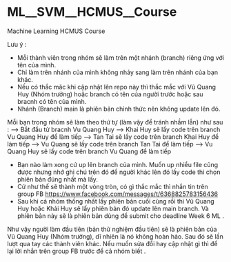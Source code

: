# ML__SVM__HCMUS__Course
Machine Learning HCMUS Course 

Lưu ý :
- Mỗi thành viên trong nhóm sẽ làm trên một nhánh (branch) riêng ứng với tên của mình.
- Chỉ làm trên nhánh của mình không nhảy sang làm trên nhánh của bạn khác.
- Nếu có thắc măc khi cập nhật lên repo này thì thắc mắc với Vũ Quang Huy (Nhóm trưởng) hoặc branch có tên của người trước hoặc sau bracnh có tên của mình.
- Nhánh (Branch) main là phiên bản chỉnh thức nên không update lên đó. 

Mỗi bạn trong nhóm sẽ làm theo thứ tự (làm vậy để tránh nhầm lẫn) như sau :
--> Bắt đầu từ bracnh Vu Quang Huy
--> Khai Huy sẽ lấy code trên branch Vu Quang Huy để làm tiếp
--> Tan Tai sẽ lấy code trên branch Khai Huy để làm tiếp
--> Vu Quang sẽ lấy code trên branch Tan Tai để làm tiếp 
--> Vu Quang Huy sẽ lấy code trên branch Vu Quang để làm tiếp

- Bạn nào làm xong cứ up lên branch của mình. Muốn up nhiều file cũng được nhưng nhớ ghi chú trên đó để người khác lên đó lấy code thì chọn phiên bản đúng nhất mà lấy.
- Cứ như thế sẽ thành một vòng tròn, có gì thắc mắc thì nhắn tin trên group FB https://www.facebook.com/messages/t/6368825783156436
- Sau khi cả nhóm thống nhất lấy phiên bản cuối cùng rồi thì Vũ Quang Huy hoặc Khải Huy sẽ lấy phiên bản đó update lên main branch. Và phiên bản này sẽ là phiên bản dùng để submit cho deadline Week 6 ML .


Như vậy người làm đầu tiên (bản thử nghiệm đầu tiên) sẽ là phiên bản của Vũ Quang Huy (Nhóm trưởng), dĩ nhiên là nó không hoàn hảo. Sau đó sẽ lần lượt qua tay các thành viên khác. Nếu muốn sửa đổi hay cập nhật gì thì để lại lời nhắn trên group FB trước để cả nhóm biết .

